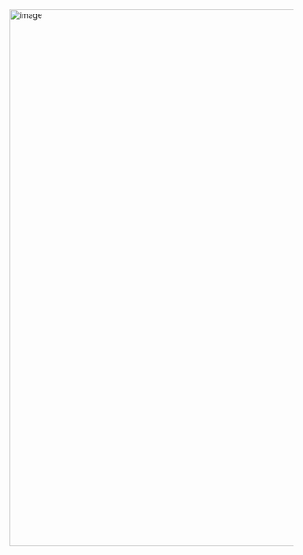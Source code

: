 <img width="950" alt="image" src="https://github.com/syedasraa/Ara-s-Food-Delights/assets/92538646/b19eaa8e-d054-4ca1-b820-b3e4ddf2ac66">
